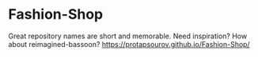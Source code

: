 # Fashion-Shop
Great repository names are short and memorable. Need inspiration? How about reimagined-bassoon?
https://protapsourov.github.io/Fashion-Shop/
